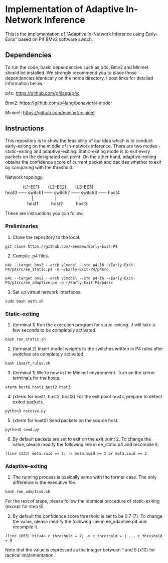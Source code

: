 # Implementation of Adaptive In-Network Inference 

This is the implementation of "Adaptive In-Network Inference using Early-Exits" based on P4 BMv2 software switch. 

## Dependencies

To run the code, basic dependencies such as p4c, Bmv2 and Mininet should be installed. We strongly recommend you to place those dependencies identically on the home directory. I post links for detailed information below.

p4c: https://github.com/p4lang/p4c

Bmv2: https://github.com/p4lang/behavioral-model

Mininet: https://github.com/mininet/mininet

## Instructions

This repository is to show the feasibility of our idea which is to conduct early-exiting on the middle of in-network inference. There are two modes - static-exiting and adaptive-exiting. Static-exiting mode is to exit every packets on the designated exit point. On the other hand, adaptive-exiting obtains the confidence score of current packet and decides whether to exit by comparing with the threshold.

Network topology:

    (L1-EE1)  (L2-EE2)  (L3-EE3) <br/>
host0 ⸺ switch1 ⸺ switch2 ⸺ switch3 ⸺ host4 <br/>
      |     |     | <br/>
     host1   host2   host3

These are instructions you can follow.

### Preliminaries

1. Clone the repository to the local.
```
git clone https://github.com/keemeew/Early-Exit-P4
```

2. Compile .p4 files.
```
p4c --target bmv2 --arch v1model --std p4-16 ~/Early-Exit-P4/p4src/ee_static.p4 -o ~/Early-Exit-P4/p4src
```
```
p4c --target bmv2 --arch v1model --std p4-16 ~/Early-Exit-P4/p4src/ee_adaptive.p4 -o ~/Early-Exit-P4/p4src
```

3. Set up virtual network interfaces.
```
sudo bash veth.sh
```

### Static-exiting

1. (terminal 1) Run the execution program for static-exiting. It will take a few seconds to be completely activated.
```
bash run_static.sh
```

2. (terminal 2) Insert model weights to the switches written in P4 rules after switches are completely activated. 
```
bash insert_rules.sh
```

3. (terminal 1) We're now in the Mininet environment. Turn on the xterm terminals for the hosts.
```
xterm host0 host1 host2 host3
```

4. (xterm for host1, host2, host3) For the exit point hosts, prepare to detect exited packets. 
```
python3 receive.py
```

5. (xterm for host0) Send packets on the source host. 
```
python3 send.py
```

6. By default packets are set to exit on the exit point 2. To change the value, please modify the following line in ee_static.p4 and recompile it.
```
(line 1133) meta.swid == 1; -> meta.swid == 2 or meta.swid == 3
```

### Adaptive-exiting

1. The running process is basically same with the former case. The only difference is the executive file.
```
bash run_adaptive.sh
```
  For the rest of steps, please follow the identical procedure of static-exiting (except for step 6).

2. By default the confidence score threshold is set to be 0.7 (7). To change the value, please modify the following line in ee_adaptive.p4 and recompile it.
```
(line 1063) bit<4> c_threshold = 7; -> c_threshold = 1 ... c_threshold = 9
```
  Note that the value is expressed as the integer between 1 and 9 (x10) for tactical implementation.
